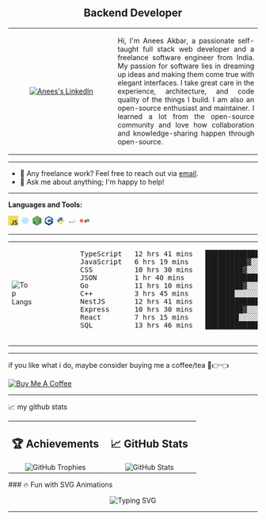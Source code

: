 <h2 align="center">Backend Developer</h2>
<section>
  <table>
    <tbody>
      <tr>
        <td align="center" width="200px">
          <a href="https://www.linkedin.com/in/eraneesakbar">
            <img alt="Anees's LinkedIn" width="150px" src="https://avatars.githubusercontent.com/u/99726488?v=4" />
          </a>
        </td>
        <td>
          <p align="justify">
            Hi, I'm Anees Akbar, a passionate self-taught full stack web developer and a freelance software engineer from India. My passion for software lies in dreaming up ideas and making them come true with elegant interfaces. I take great care in the experience, architecture, and code quality of the things I build. I am also an open-source enthusiast and maintainer. I learned a lot from the open-source community and love how collaboration and knowledge-sharing happen through open-source.
          </p>
        </td>
      </tr>
    </tbody>
  </table>
</section>

<hr>

- 💼 Any freelance work? Feel free to reach out via [email](mailto:eraneesakbar@gmail.com).
- 💬 Ask me about anything; I'm happy to help!

<hr>

**Languages and Tools:**

<code><img height="20" src="https://raw.githubusercontent.com/github/explore/80688e429a7d4ef2fca1e82350fe8e3517d3494d/topics/javascript/javascript.png"></code>
<code><img height="20" src="https://raw.githubusercontent.com/github/explore/80688e429a7d4ef2fca1e82350fe8e3517d3494d/topics/react/react.png"></code>
<code><img height="20" src="https://raw.githubusercontent.com/github/explore/80688e429a7d4ef2fca1e82350fe8e3517d3494d/topics/nodejs/nodejs.png"></code>
<code><img height="20" src="https://raw.githubusercontent.com/github/explore/80688e429a7d4ef2fca1e82350fe8e3517d3494d/topics/cpp/cpp.png"></code>
<code><img height="20" src="https://raw.githubusercontent.com/github/explore/80688e429a7d4ef2fca1e82350fe8e3517d3494d/topics/python/python.png"></code>
<code><img height="20" src="https://raw.githubusercontent.com/github/explore/80688e429a7d4ef2fca1e82350fe8e3517d3494d/topics/mysql/mysql.png"></code>
<code><img height="20" src="https://raw.githubusercontent.com/github/explore/80688e429a7d4ef2fca1e82350fe8e3517d3494d/topics/git/git.png"></code>

<hr>

<section>
  <table style="width: 100%;">
    <tr>
      <td style="width: 50%;">
        <img src="https://github-readme-stats.vercel.app/api/top-langs/?username=eranees&theme=blue-green" alt="Top Langs" />
      </td>
      <td style="width: 50%;">
        <pre>
          TypeScript   12 hrs 41 mins   ████████████████▓░░░░░░░░   70%
          JavaScript   6 hrs 19 mins    ██████████▓░░░░░░░░░░░░░░   82%
          CSS          10 hrs 30 mins   █████████▓░░░░░░░░░░░░░░░   75%
          JSON         1 hr 40 mins     █████████████▓░░░░░░░░░░░   88%
          Go           11 hrs 10 mins   █████████▓░░░░░░░░░░░░░░░   65%
          C++          3 hrs 45 mins    ███████░░░░░░░░░░░░░░░░░░   55%
          NestJS       12 hrs 41 mins   ████████████████▓░░░░░░░░   70%
          Express      10 hrs 30 mins   █████████▓░░░░░░░░░░░░░░░   60%
          React        7 hrs 15 mins    ████████░░░░░░░░░░░░░░░░░   40%
          SQL          13 hrs 46 mins   ██████████████▓░░░░░░░░░░   76%
        </pre>
      </td>
    </tr>
  </table>
</section>

<hr>

if you like what i do, maybe consider buying me a coffee/tea 🥺👉👈

<a href="https://www.buymeacoffee.com/eranees" target="_blank"><img src="https://cdn.buymeacoffee.com/buttons/v2/default-red.png" alt="Buy Me A Coffee" width="150" ></a>

<hr>

📈 my github stats

<section>
  <table style="width: 100%;">
    <tr>
      <td style="width: 50%; text-align: center;">
        <h2>🏆 Achievements</h2>
        <img src="https://github-profile-trophy.vercel.app/?username=eranees&theme=darkhub&no-frame=true&column=4&margin-w=15&margin-h=15" alt="GitHub Trophies">
      </td>
      <td style="width: 50%; text-align: center;">
        <h2>📈 GitHub Stats</h2>
<!--         <img src="https://github-readme-stats.vercel.app/api?username=eranees&show_icons=true" alt="GitHub Stats"> -->
          <img src="https://github-readme-stats.vercel.app/api?username=eranees&show_icons=true&theme=radical&hide_border=true" alt="GitHub Stats" />
      </td>
    </tr>
  </table>
</section>
### 🔥 Fun with SVG Animations
<p align="center">
  <img src="https://readme-typing-svg.demolab.com?font=Fira+Code&pause=1000&color=36BCF7&width=435&lines=Passionate+about+Backend+Engineer;Delivering+High-Quality+Software;Continuously+Learning+New+Tech" alt="Typing SVG">
</p>

<hr>
